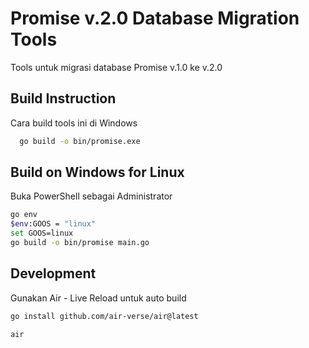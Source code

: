 # Promise v.2.0 Database Migration Tools

Tools untuk migrasi database Promise v.1.0 ke v.2.0

## Build Instruction

Cara build tools ini di Windows

```bash
  go build -o bin/promise.exe
```


## Build on Windows for Linux

Buka PowerShell sebagai Administrator

```bash
go env
$env:GOOS = "linux"
set GOOS=linux
go build -o bin/promise main.go
```

## Development

Gunakan Air - Live Reload untuk auto build

```bash
go install github.com/air-verse/air@latest
```

```bash
air
```
